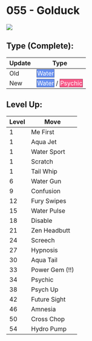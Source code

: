 # 055 - Golduck
![][055]

## Type (Complete):

Update | Type
---    | ---
Old    | <span style="color:white; background:#6890F0; border: 1px solid #445E9C">Water</span>
New    | <span style="color:white; background:#6890F0; border: 1px solid #445E9C">Water</span> / <span style="color:white; background:#F85888; border: 1px solid #A13959">Psychic</span>

## Level Up:

Level | Move
---   | ---
  1   | Me First
  1   | Aqua Jet
  1   | Water Sport
  1   | Scratch
  1   | Tail Whip
  6   | Water Gun
  9   | Confusion
 12   | Fury Swipes
 15   | Water Pulse
 18   | Disable
 21   | Zen Headbutt
 24   | Screech
 27   | Hypnosis
 30   | Aqua Tail
 33   | Power Gem (!!)
 34   | Psychic
 38   | Psych Up
 42   | Future Sight
 46   | Amnesia
 50   | Cross Chop
 54   | Hydro Pump



[055]: /img/pokemon/055.png
